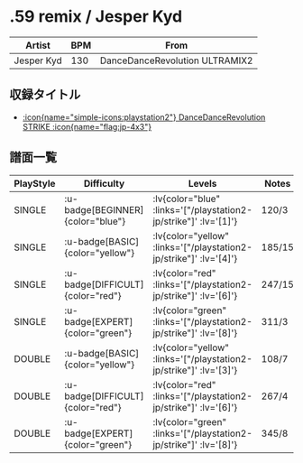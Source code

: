 # .59 remix / Jesper Kyd

|Artist|BPM|From|
|------|---|----|
|Jesper Kyd|130|DanceDanceRevolution ULTRAMIX2|

## 収録タイトル

- [ :icon{name="simple-icons:playstation2"} DanceDanceRevolution STRIKE :icon{name="flag:jp-4x3"} ](/playstation2-jp/strike)

## 譜面一覧

|PlayStyle|Difficulty|Levels|Notes|Movie|
|---------|----------|------|-----|-----|
|SINGLE| :u-badge[BEGINNER]{color="blue"} | :lv{color="blue" :links='["/playstation2-jp/strike"]' :lv='[1]'} |120/3||
|SINGLE| :u-badge[BASIC]{color="yellow"} | :lv{color="yellow" :links='["/playstation2-jp/strike"]' :lv='[4]'} |185/15||
|SINGLE| :u-badge[DIFFICULT]{color="red"} | :lv{color="red" :links='["/playstation2-jp/strike"]' :lv='[6]'} |247/15||
|SINGLE| :u-badge[EXPERT]{color="green"} | :lv{color="green" :links='["/playstation2-jp/strike"]' :lv='[8]'} |311/3||
|DOUBLE| :u-badge[BASIC]{color="yellow"} | :lv{color="yellow" :links='["/playstation2-jp/strike"]' :lv='[3]'} |108/7||
|DOUBLE| :u-badge[DIFFICULT]{color="red"} | :lv{color="red" :links='["/playstation2-jp/strike"]' :lv='[6]'} |267/4||
|DOUBLE| :u-badge[EXPERT]{color="green"} | :lv{color="green" :links='["/playstation2-jp/strike"]' :lv='[8]'} |345/8||
